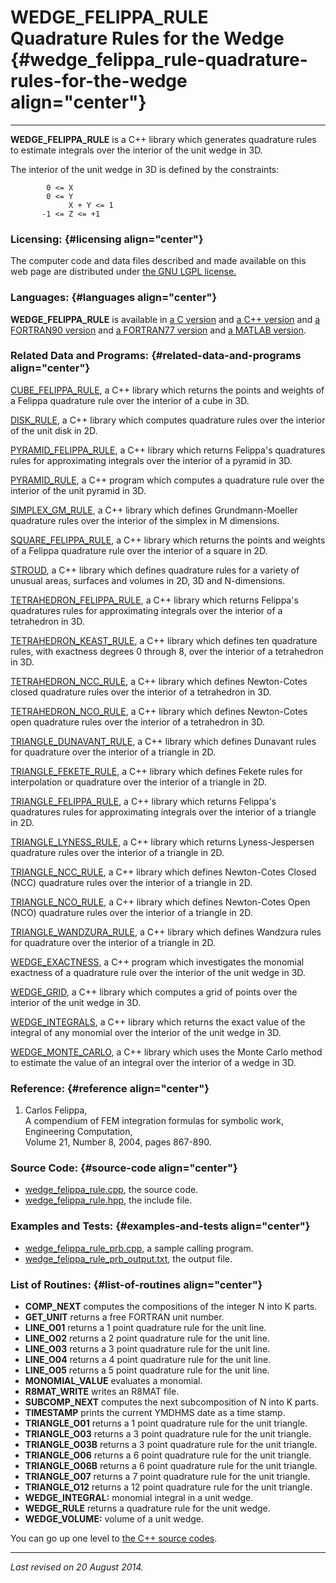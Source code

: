 WEDGE\_FELIPPA\_RULE\
Quadrature Rules for the Wedge {#wedge_felippa_rule-quadrature-rules-for-the-wedge align="center"}
==============================

------------------------------------------------------------------------

**WEDGE\_FELIPPA\_RULE** is a C++ library which generates quadrature
rules to estimate integrals over the interior of the unit wedge in 3D.

The interior of the unit wedge in 3D is defined by the constraints:

            0 <= X
            0 <= Y
                 X + Y <= 1
           -1 <= Z <= +1
          

### Licensing: {#licensing align="center"}

The computer code and data files described and made available on this
web page are distributed under [the GNU LGPL
license.](../../txt/gnu_lgpl.txt)

### Languages: {#languages align="center"}

**WEDGE\_FELIPPA\_RULE** is available in [a C
version](../../c_src/wedge_felippa_rule/wedge_felippa_rule.html) and [a
C++ version](../../cpp_src/wedge_felippa_rule/wedge_felippa_rule.html)
and [a FORTRAN90
version](../../f_src/wedge_felippa_rule/wedge_felippa_rule.html) and [a
FORTRAN77
version](../../f77_src/wedge_felippa_rule/wedge_felippa_rule.html) and
[a MATLAB
version](../../m_src/wedge_felippa_rule/wedge_felippa_rule.html).

### Related Data and Programs: {#related-data-and-programs align="center"}

[CUBE\_FELIPPA\_RULE](../../cpp_src/cube_felippa_rule/cube_felippa_rule.html),
a C++ library which returns the points and weights of a Felippa
quadrature rule over the interior of a cube in 3D.

[DISK\_RULE](../../cpp_src/disk_rule/disk_rule.html), a C++ library
which computes quadrature rules over the interior of the unit disk in
2D.

[PYRAMID\_FELIPPA\_RULE](../../cpp_src/pyramid_felippa_rule/pyramid_felippa_rule.html),
a C++ library which returns Felippa's quadratures rules for
approximating integrals over the interior of a pyramid in 3D.

[PYRAMID\_RULE](../../cpp_src/pyramid_rule/pyramid_rule.html), a C++
program which computes a quadrature rule over the interior of the unit
pyramid in 3D.

[SIMPLEX\_GM\_RULE](../../cpp_src/simplex_gm_rule/simplex_gm_rule.html),
a C++ library which defines Grundmann-Moeller quadrature rules over the
interior of the simplex in M dimensions.

[SQUARE\_FELIPPA\_RULE](../../cpp_src/square_felippa_rule/square_felippa_rule.html),
a C++ library which returns the points and weights of a Felippa
quadrature rule over the interior of a square in 2D.

[STROUD](../../cpp_src/stroud/stroud.html), a C++ library which defines
quadrature rules for a variety of unusual areas, surfaces and volumes in
2D, 3D and N-dimensions.

[TETRAHEDRON\_FELIPPA\_RULE](../../cpp_src/tetrahedron_felippa_rule/tetrahedron_felippa_rule.html),
a C++ library which returns Felippa's quadratures rules for
approximating integrals over the interior of a tetrahedron in 3D.

[TETRAHEDRON\_KEAST\_RULE](../../cpp_src/tetrahedron_keast_rule/tetrahedron_keast_rule.html),
a C++ library which defines ten quadrature rules, with exactness degrees
0 through 8, over the interior of a tetrahedron in 3D.

[TETRAHEDRON\_NCC\_RULE](../../cpp_src/tetrahedron_ncc_rule/tetrahedron_ncc_rule.html),
a C++ library which defines Newton-Cotes closed quadrature rules over
the interior of a tetrahedron in 3D.

[TETRAHEDRON\_NCO\_RULE](../../cpp_src/tetrahedron_nco_rule/tetrahedron_nco_rule.html),
a C++ library which defines Newton-Cotes open quadrature rules over the
interior of a tetrahedron in 3D.

[TRIANGLE\_DUNAVANT\_RULE](../../cpp_src/triangle_dunavant_rule/triangle_dunavant_rule.html),
a C++ library which defines Dunavant rules for quadrature over the
interior of a triangle in 2D.

[TRIANGLE\_FEKETE\_RULE](../../cpp_src/triangle_fekete_rule/triangle_fekete_rule.html),
a C++ library which defines Fekete rules for interpolation or quadrature
over the interior of a triangle in 2D.

[TRIANGLE\_FELIPPA\_RULE](../../cpp_src/triangle_felippa_rule/triangle_felippa_rule.html),
a C++ library which returns Felippa's quadratures rules for
approximating integrals over the interior of a triangle in 2D.

[TRIANGLE\_LYNESS\_RULE](../../cpp_src/triangle_lyness_rule/triangle_lyness_rule.html),
a C++ library which returns Lyness-Jespersen quadrature rules over the
interior of a triangle in 2D.

[TRIANGLE\_NCC\_RULE](../../cpp_src/triangle_ncc_rule/triangle_ncc_rule.html),
a C++ library which defines Newton-Cotes Closed (NCC) quadrature rules
over the interior of a triangle in 2D.

[TRIANGLE\_NCO\_RULE](../../cpp_src/triangle_nco_rule/triangle_nco_rule.html),
a C++ library which defines Newton-Cotes Open (NCO) quadrature rules
over the interior of a triangle in 2D.

[TRIANGLE\_WANDZURA\_RULE](../../cpp_src/triangle_wandzura_rule/triangle_wandzura_rule.html),
a C++ library which defines Wandzura rules for quadrature over the
interior of a triangle in 2D.

[WEDGE\_EXACTNESS](../../cpp_src/wedge_exactness/wedge_exactness.html),
a C++ program which investigates the monomial exactness of a quadrature
rule over the interior of the unit wedge in 3D.

[WEDGE\_GRID](../../cpp_src/wedge_grid/wedge_grid.html), a C++ library
which computes a grid of points over the interior of the unit wedge in
3D.

[WEDGE\_INTEGRALS](../../cpp_src/wedge_integrals/wedge_integrals.html),
a C++ library which returns the exact value of the integral of any
monomial over the interior of the unit wedge in 3D.

[WEDGE\_MONTE\_CARLO](../../cpp_src/wedge_monte_carlo/wedge_monte_carlo.html),
a C++ library which uses the Monte Carlo method to estimate the value of
an integral over the interior of a wedge in 3D.

### Reference: {#reference align="center"}

1.  Carlos Felippa,\
    A compendium of FEM integration formulas for symbolic work,\
    Engineering Computation,\
    Volume 21, Number 8, 2004, pages 867-890.

### Source Code: {#source-code align="center"}

-   [wedge\_felippa\_rule.cpp](wedge_felippa_rule.cpp), the source code.
-   [wedge\_felippa\_rule.hpp](wedge_felippa_rule.hpp), the include
    file.

### Examples and Tests: {#examples-and-tests align="center"}

-   [wedge\_felippa\_rule\_prb.cpp](wedge_felippa_rule_prb.cpp), a
    sample calling program.
-   [wedge\_felippa\_rule\_prb\_output.txt](wedge_felippa_rule_prb_output.txt),
    the output file.

### List of Routines: {#list-of-routines align="center"}

-   **COMP\_NEXT** computes the compositions of the integer N into K
    parts.
-   **GET\_UNIT** returns a free FORTRAN unit number.
-   **LINE\_O01** returns a 1 point quadrature rule for the unit line.
-   **LINE\_O02** returns a 2 point quadrature rule for the unit line.
-   **LINE\_O03** returns a 3 point quadrature rule for the unit line.
-   **LINE\_O04** returns a 4 point quadrature rule for the unit line.
-   **LINE\_O05** returns a 5 point quadrature rule for the unit line.
-   **MONOMIAL\_VALUE** evaluates a monomial.
-   **R8MAT\_WRITE** writes an R8MAT file.
-   **SUBCOMP\_NEXT** computes the next subcomposition of N into K
    parts.
-   **TIMESTAMP** prints the current YMDHMS date as a time stamp.
-   **TRIANGLE\_O01** returns a 1 point quadrature rule for the unit
    triangle.
-   **TRIANGLE\_O03** returns a 3 point quadrature rule for the unit
    triangle.
-   **TRIANGLE\_O03B** returns a 3 point quadrature rule for the unit
    triangle.
-   **TRIANGLE\_O06** returns a 6 point quadrature rule for the unit
    triangle.
-   **TRIANGLE\_O06B** returns a 6 point quadrature rule for the unit
    triangle.
-   **TRIANGLE\_O07** returns a 7 point quadrature rule for the unit
    triangle.
-   **TRIANGLE\_O12** returns a 12 point quadrature rule for the unit
    triangle.
-   **WEDGE\_INTEGRAL:** monomial integral in a unit wedge.
-   **WEDGE\_RULE** returns a quadrature rule for the unit wedge.
-   **WEDGE\_VOLUME:** volume of a unit wedge.

You can go up one level to [the C++ source codes](../cpp_src.html).

------------------------------------------------------------------------

*Last revised on 20 August 2014.*
